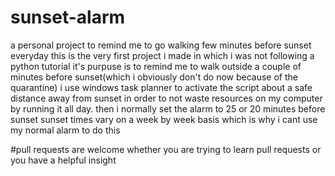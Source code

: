 # sunset-alarm
a personal project to remind me to go walking few minutes before sunset everyday
this is the very first project i made in which i was not following a python tutorial
it's purpuse is to remind me to walk outside a couple of minutes before sunset(which i obviously don't do now because of the quarantine)
i use windows task planner to activate the script about a safe distance away from sunset in order to not waste resources on my computer by running it all day. 
then i normally set the alarm to 25 or 20 minutes before sunset
sunset times vary on a week by week basis which is why i cant use my normal alarm to do this

#pull requests are welcome whether you are trying to learn pull requests or you have a helpful insight
